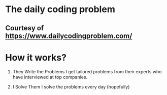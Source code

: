  # The daily coding problem

 ## Courtesy of https://www.dailycodingproblem.com/


 # How it works?
 1. They Write the Problems
I get tailored problems from their experts who have interviewed at top companies.

 2. I Solve Them
I solve the problems every day (hopefully)